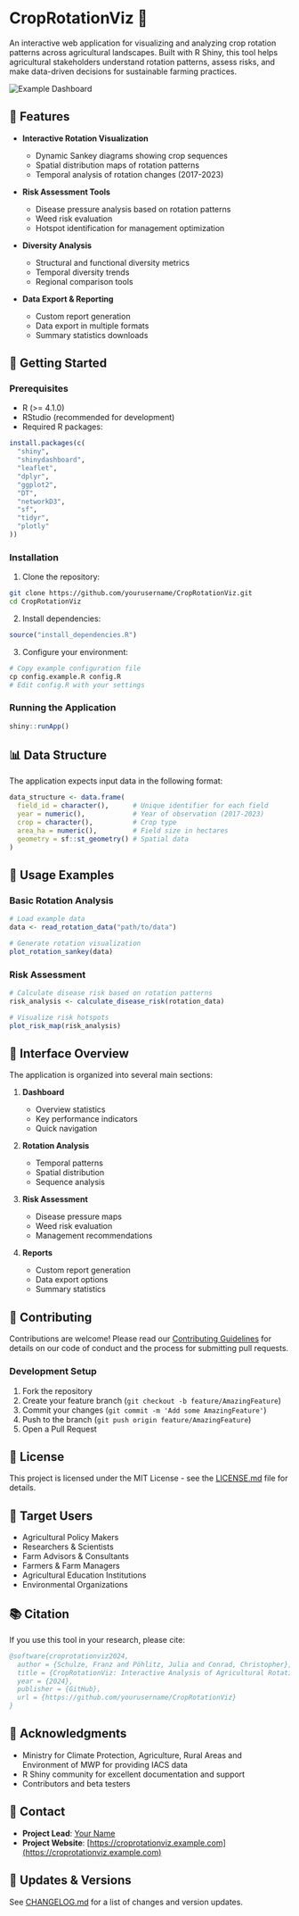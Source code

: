 # CropRotationViz 🌾

An interactive web application for visualizing and analyzing crop rotation patterns across agricultural landscapes. Built with R Shiny, this tool helps agricultural stakeholders understand rotation patterns, assess risks, and make data-driven decisions for sustainable farming practices.

![Example Dashboard](/api/placeholder/800/400)

## 🎯 Features

- **Interactive Rotation Visualization**
  - Dynamic Sankey diagrams showing crop sequences
  - Spatial distribution maps of rotation patterns
  - Temporal analysis of rotation changes (2017-2023)

- **Risk Assessment Tools**
  - Disease pressure analysis based on rotation patterns
  - Weed risk evaluation
  - Hotspot identification for management optimization

- **Diversity Analysis**
  - Structural and functional diversity metrics
  - Temporal diversity trends
  - Regional comparison tools

- **Data Export & Reporting**
  - Custom report generation
  - Data export in multiple formats
  - Summary statistics downloads

## 🚀 Getting Started

### Prerequisites

- R (>= 4.1.0)
- RStudio (recommended for development)
- Required R packages:

```r
install.packages(c(
  "shiny",
  "shinydashboard",
  "leaflet",
  "dplyr",
  "ggplot2",
  "DT",
  "networkD3",
  "sf",
  "tidyr",
  "plotly"
))
```

### Installation

1. Clone the repository:
```bash
git clone https://github.com/yourusername/CropRotationViz.git
cd CropRotationViz
```

2. Install dependencies:
```r
source("install_dependencies.R")
```

3. Configure your environment:
```r
# Copy example configuration file
cp config.example.R config.R
# Edit config.R with your settings
```

### Running the Application

```r
shiny::runApp()
```

## 📊 Data Structure

The application expects input data in the following format:

```r
data_structure <- data.frame(
  field_id = character(),      # Unique identifier for each field
  year = numeric(),            # Year of observation (2017-2023)
  crop = character(),          # Crop type
  area_ha = numeric(),         # Field size in hectares
  geometry = sf::st_geometry() # Spatial data
)
```

## 🔧 Usage Examples

### Basic Rotation Analysis
```r
# Load example data
data <- read_rotation_data("path/to/data")

# Generate rotation visualization
plot_rotation_sankey(data)
```

### Risk Assessment
```r
# Calculate disease risk based on rotation patterns
risk_analysis <- calculate_disease_risk(rotation_data)

# Visualize risk hotspots
plot_risk_map(risk_analysis)
```

## 🎨 Interface Overview

The application is organized into several main sections:

1. **Dashboard**
   - Overview statistics
   - Key performance indicators
   - Quick navigation

2. **Rotation Analysis**
   - Temporal patterns
   - Spatial distribution
   - Sequence analysis

3. **Risk Assessment**
   - Disease pressure maps
   - Weed risk evaluation
   - Management recommendations

4. **Reports**
   - Custom report generation
   - Data export options
   - Summary statistics

## 🤝 Contributing

Contributions are welcome! Please read our [Contributing Guidelines](CONTRIBUTING.md) for details on our code of conduct and the process for submitting pull requests.

### Development Setup

1. Fork the repository
2. Create your feature branch (`git checkout -b feature/AmazingFeature`)
3. Commit your changes (`git commit -m 'Add some AmazingFeature'`)
4. Push to the branch (`git push origin feature/AmazingFeature`)
5. Open a Pull Request

## 📝 License

This project is licensed under the MIT License - see the [LICENSE.md](LICENSE.md) file for details.

## 👥 Target Users

- Agricultural Policy Makers
- Researchers & Scientists
- Farm Advisors & Consultants
- Farmers & Farm Managers
- Agricultural Education Institutions
- Environmental Organizations

## 📚 Citation

If you use this tool in your research, please cite:

```bibtex
@software{croprotationviz2024,
  author = {Schulze, Franz and Pöhlitz, Julia and Conrad, Christopher},
  title = {CropRotationViz: Interactive Analysis of Agricultural Rotation Patterns},
  year = {2024},
  publisher = {GitHub},
  url = {https://github.com/yourusername/CropRotationViz}
}
```

## 🙏 Acknowledgments

- Ministry for Climate Protection, Agriculture, Rural Areas and Environment of MWP for providing IACS data
- R Shiny community for excellent documentation and support
- Contributors and beta testers

## 📧 Contact

- **Project Lead**: [Your Name](mailto:your.email@example.com)
- **Project Website**: [https://croprotationviz.example.com](https://croprotationviz.example.com)

## 🔄 Updates & Versions

See [CHANGELOG.md](CHANGELOG.md) for a list of changes and version updates.
